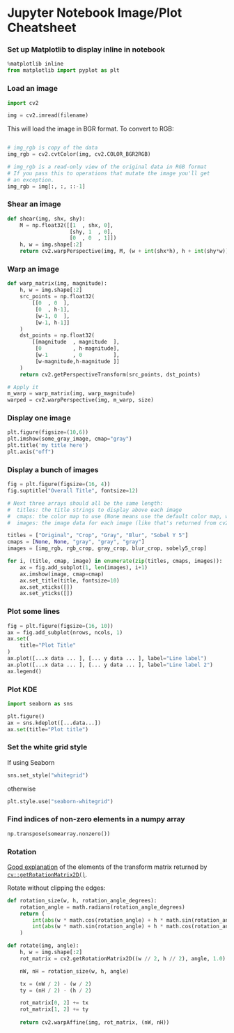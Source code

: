 # Jupyter Notebook Image/Plot Cheatsheet

### Set up Matplotlib to display inline in notebook 

```python
%matplotlib inline 
from matplotlib import pyplot as plt
```

### Load an image
```python
import cv2

img = cv2.imread(filename)
```

This will load the image in BGR format. To convert to RGB:

```python

# img_rgb is copy of the data
img_rgb = cv2.cvtColor(img, cv2.COLOR_BGR2RGB)

# img_rgb is a read-only view of the original data in RGB format
# If you pass this to operations that mutate the image you'll get
# an exception.
img_rgb = img[:, :, ::-1]
```

### Shear an image
```python 
def shear(img, shx, shy):
    M = np.float32([[1  , shx, 0],
                    [shy, 1  , 0],
                    [0  , 0  , 1]])
    h, w = img.shape[:2]
    return cv2.warpPerspective(img, M, (w + int(shx*h), h + int(shy*w)))
```

### Warp an image

```python
def warp_matrix(img, magnitude):
    h, w = img.shape[:2]
    src_points = np.float32(
        [[0  , 0  ],
         [0  , h-1],
         [w-1, 0  ],
         [w-1, h-1]]
    )
    dst_points = np.float32(
        [[magnitude  , magnitude  ],
         [0          , h-magnitude],
         [w-1        , 0          ],
         [w-magnitude,h-magnitude ]]
    )
    return cv2.getPerspectiveTransform(src_points, dst_points)

# Apply it
m_warp = warp_matrix(img, warp_magnitude)
warped = cv2.warpPerspective(img, m_warp, size)
```

### Display one image

```python
plt.figure(figsize=(10,6))
plt.imshow(some_gray_image, cmap="gray")
plt.title('my title here')
plt.axis("off")
```

### Display a bunch of images

```python
fig = plt.figure(figsize=(16, 4))
fig.suptitle("Overall Title", fontsize=12)

# Next three arrays should all be the same length:
#  titles: the title strings to display above each image
#  cmaps: the color map to use (None means use the default color map, which works for color images)
#  images: the image data for each image (like that's returned from cv2.imread())

titles = ["Original", "Crop", "Gray", "Blur", "Sobel Y 5"]
cmaps = [None, None, "gray", "gray", "gray"]
images = [img_rgb, rgb_crop, gray_crop, blur_crop, sobely5_crop]

for i, (title, cmap, image) in enumerate(zip(titles, cmaps, images)):
    ax = fig.add_subplot(1, len(images), i+1)
    ax.imshow(image, cmap=cmap)
    ax.set_title(title, fontsize=10)
    ax.set_xticks([])
    ax.set_yticks([])
```

### Plot some lines

```python
fig = plt.figure(figsize=(16, 10))
ax = fig.add_subplot(nrows, ncols, 1)
ax.set(
    title="Plot Title"
)
ax.plot([...x data ... ], [... y data ... ], label="Line label")
ax.plot([...x data ... ], [... y data ... ], label="Line label 2")
ax.legend()
```

### Plot KDE

```python
import seaborn as sns

plt.figure()
ax = sns.kdeplot([...data...])
ax.set(title="Plot title")
```

### Set the white grid style
If using Seaborn

```python
sns.set_style("whitegrid")
```

otherwise
```python
plt.style.use("seaborn-whitegrid")
```

### Find indices of non-zero elements in a numpy array
```python
np.transpose(somearray.nonzero())
```

### Rotation
[Good explanation](https://theailearner.com/tag/cv2-getrotationmatrix2d/) of the elements of the transform matrix returned by [`cv::getRotationMatrix2D()`](https://docs.opencv.org/3.4/da/d54/group__imgproc__transform.html#gafbbc470ce83812914a70abfb604f4326).

Rotate without clipping the edges:

```python
def rotation_size(w, h, rotation_angle_degrees):
    rotation_angle = math.radians(rotation_angle_degrees)
    return (
        int(abs(w * math.cos(rotation_angle) + h * math.sin(rotation_angle))),
        int(abs(w * math.sin(rotation_angle) + h * math.cos(rotation_angle)))
    )

def rotate(img, angle):
    h, w = img.shape[:2]
    rot_matrix = cv2.getRotationMatrix2D((w // 2, h // 2), angle, 1.0)

    nW, nH = rotation_size(w, h, angle)

    tx = (nW / 2) - (w / 2) 
    ty = (nH / 2) - (h / 2)

    rot_matrix[0, 2] += tx 
    rot_matrix[1, 2] += ty 
    
    return cv2.warpAffine(img, rot_matrix, (nW, nH))
```
